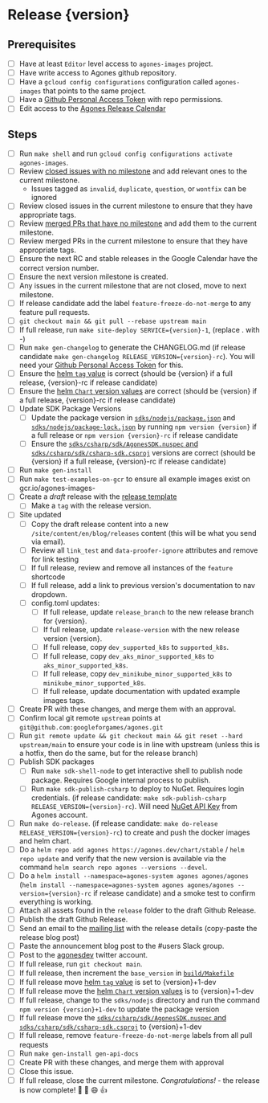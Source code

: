 # Release {version}

<!--
This is the release issue template. Make a copy of the markdown in this page
and copy it into a release issue. Fill in relevant values, found inside {}

*** VERSION SHOULD BE IN THE FORMAT OF 1.x.x NOT v1.x.x ***
!-->

## Prerequisites

- [ ] Have at least `Editor` level access to `agones-images` project.
- [ ] Have write access to Agones github repository.
- [ ] Have a `gcloud config configurations` configuration called `agones-images` that points to the same project.
- [ ] Have a [Github Personal Access Token](https://github.com/settings/tokens) with repo permissions.
- [ ] Edit access to the [Agones Release Calendar](https://calendar.google.com/calendar/u/0?cid=Z29vZ2xlLmNvbV84MjhuOGYxOGhmYnRyczR2dTRoMXNrczIxOEBncm91cC5jYWxlbmRhci5nb29nbGUuY29t)

## Steps

- [ ] Run `make shell` and run `gcloud config configurations activate agones-images`.
- [ ] Review [closed issues with no milestone](https://github.com/googleforgames/agones/issues?q=is%3Aissue+is%3Aclosed+no%3Amilestone) and add relevant ones to the current milestone.
  - Issues tagged as `invalid`, `duplicate`, `question`, or `wontfix` can be ignored
- [ ] Review closed issues in the current milestone to ensure that they have appropriate tags.
- [ ] Review [merged PRs that have no milestone](https://github.com/googleforgames/agones/pulls?q=is%3Apr+is%3Amerged+no%3Amilestone+) and add them to the current milestone.
- [ ] Review merged PRs in the current milestone to ensure that they have appropriate tags.
- [ ] Ensure the next RC and stable releases in the Google Calendar have the correct version number.
- [ ] Ensure the next version milestone is created.
- [ ] Any issues in the current milestone that are not closed, move to next milestone.
- [ ] If release candidate add the label `feature-freeze-do-not-merge` to any feature pull requests.
- [ ] `git checkout main && git pull --rebase upstream main`
- [ ] If full release, run `make site-deploy SERVICE={version}-1`, (replace . with -)
- [ ] Run `make gen-changelog` to generate the CHANGELOG.md (if release candidate 
  `make gen-changelog RELEASE_VERSION={version}-rc`). You will need your 
  [Github Personal Access Token](https://github.com/settings/tokens) for this.
- [ ] Ensure the [helm `tag` value][values] is correct (should be {version} if a full release, {version}-rc if release candidate)
- [ ] Ensure the [helm `Chart` version values][chart] are correct (should be {version} if a full release, {version}-rc if release candidate)
- [ ] Update SDK Package Versions
    - [ ] Update the package version in [`sdks/nodejs/package.json`][package.json] and [`sdks/nodejs/package-lock.json`][package-lock.json] by running `npm version {version}` if a full release or `npm version {version}-rc` if release candidate
    - [ ] Ensure the [`sdks/csharp/sdk/AgonesSDK.nuspec` and `sdks/csharp/sdk/csharp-sdk.csproj`][csharp] versions are correct (should be {version} if a full release, {version}-rc if release candidate)
- [ ] Run `make gen-install`
- [ ] Run `make test-examples-on-gcr` to ensure all example images exist on gcr.io/agones-images-
- [ ] Create a *draft* release with the [release template][release-template]
  - [ ] Make a `tag` with the release version.
- [ ] Site updated
  - [ ] Copy the draft release content into a new `/site/content/en/blog/releases` content (this will be what you send via email). 
  - [ ] Review all `link_test` and `data-proofer-ignore` attributes and remove for link testing
  - [ ] If full release, review and remove all instances of the `feature` shortcode
  - [ ] If full release, add a link to previous version's documentation to nav dropdown.
  - [ ] config.toml updates:
    - [ ] If full release, update `release_branch` to the new release branch for {version}.
    - [ ] If full release, update `release-version` with the new release version {version}.
    - [ ] If full release, copy `dev_supported_k8s` to `supported_k8s`.
    - [ ] If full release, copy `dev_aks_minor_supported_k8s` to `aks_minor_supported_k8s`.
    - [ ] If full release, copy `dev_minikube_minor_supported_k8s` to `minikube_minor_supported_k8s`.
    - [ ] If full release, update documentation with updated example images tags.
- [ ] Create PR with these changes, and merge them with an approval.
- [ ] Confirm local git remote `upstream` points at `git@github.com:googleforgames/agones.git`
- [ ] Run `git remote update && git checkout main && git reset --hard upstream/main` to ensure your code is in line 
   with upstream  (unless this is a hotfix, then do the same, but for the release branch)
- [ ] Publish SDK packages
   - [ ] Run `make sdk-shell-node` to get interactive shell to publish node package. Requires Google internal process
     to publish.
   - [ ] Run `make sdk-publish-csharp` to deploy to NuGet. Requires login credentials. (if release candidate: 
   `make sdk-publish-csharp RELEASE_VERSION={version}-rc`).
   Will need [NuGet API Key](https://www.nuget.org/account/apikeys) from Agones account.
- [ ] Run `make do-release`. (if release candidate: `make do-release RELEASE_VERSION={version}-rc`) to create and push the docker images and helm chart.
- [ ] Do a `helm repo add agones https://agones.dev/chart/stable` / `helm repo update` and verify that the new
 version is available via the command `helm search repo agones --versions --devel`.
- [ ] Do a `helm install --namespace=agones-system agones agones/agones` 
    (`helm install --namespace=agones-system agones agones/agones --version={version}-rc` if release candidate) and a smoke test to confirm everything is working.
- [ ] Attach all assets found in the `release` folder to the draft Github Release.
- [ ] Publish the draft Github Release.
- [ ] Send an email to the [mailing list][list] with the release details (copy-paste the release blog post)
- [ ] Paste the announcement blog post to the #users Slack group.
- [ ] Post to the [agonesdev](https://twitter.com/agonesdev) twitter account.
- [ ] If full release, run `git checkout main`.
- [ ] If full release, then increment the `base_version` in [`build/Makefile`][build-makefile]
- [ ] If full release move [helm `tag` value][values] is set to {version}+1-dev
- [ ] If full release move the [helm `Chart` version values][chart] is to {version}+1-dev
- [ ] If full release, change to the `sdks/nodejs` directory and run the command `npm version {version}+1-dev` to update the package version
- [ ] If full release move the [`sdks/csharp/sdk/AgonesSDK.nuspec` and `sdks/csharp/sdk/csharp-sdk.csproj`][csharp] to {version}+1-dev
- [ ] If full release, remove `feature-freeze-do-not-merge` labels from all pull requests
- [ ] Run `make gen-install gen-api-docs`
- [ ] Create PR with these changes, and merge them with approval
- [ ] Close this issue.
- [ ] If full release, close the current milestone. *Congratulations!* - the release is now complete! :tada: :clap: :smile: :+1:

[values]: https://github.com/googleforgames/agones/blob/main/install/helm/agones/values.yaml#L33
[chart]: https://github.com/googleforgames/agones/blob/main/install/helm/agones/Chart.yaml
[list]: https://groups.google.com/forum/#!forum/agones-discuss
[release-template]: https://github.com/googleforgames/agones/blob/main/docs/governance/templates/release.md
[build-makefile]: https://github.com/googleforgames/agones/blob/main/build/Makefile
[package.json]: https://github.com/googleforgames/agones/blob/main/sdks/nodejs/package.json
[package-lock.json]: https://github.com/googleforgames/agones/blob/main/sdks/nodejs/package-lock.json
[csharp]: https://github.com/googleforgames/agones/blob/main/sdks/csharp/sdk/
